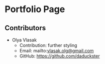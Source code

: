 # Portfolio Page

## Contributors
- Olya Vlasak
  - Contribution: further styling
  - Email: mailto:vlasak.olg@gmail.com
  - GitHub: https://github.com/daduckster